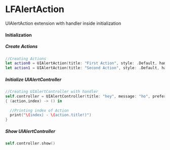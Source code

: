 # LFAlertAction
UIAlertAction extension with handler inside initialization

#### Initialization

##### Create Actions
``` swift
//Creating Actions
let action0 = UIAlertAction(title: "First Action", style: .Default, handler: nil)
let action1 = UIAlertAction(title: "Second Action", style: .Default, handler: nil)
```

##### Initialize UIAlertController
``` swift
//Creating UIAlertController with handler
self.controller = UIAlertController(title: "hey", message: "ho", preferredStyle: .Alert,actions:[action0,action1]) 
{ (action,index) -> () in
      
  //Printing index of Action
  print("\(index) - \(action.title!)")
}
```

##### Show UIAlertController
``` swift
self.controller.show()
```

